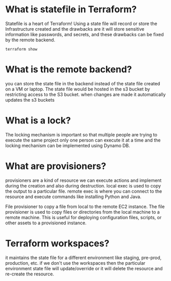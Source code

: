# What is statefile in Terraform?
Statefile is a heart of Terraform! Using a state file will record or store the Infrastructure created and the drawbacks are it will store sensitive information like passwords, and secrets, and these drawbacks can be fixed by the remote backend.
```
terraform show
```

# What is the remote backend?
you can store the state file in the backend instead of the state file created on a VM or laptop. The state file would be hosted in the s3 bucket by restricting access to the S3 bucket. when changes are made it automatically updates the s3 buckets

# What is a lock?
The locking mechanism is important so that multiple people are trying to execute the same project only one person can execute it at a time and the locking mechanism can be implemented using Dynamo DB.
# What are provisioners?
provisioners are a kind of resource we can execute actions and implement during the creation and also during destruction.
local exec is used to copy the output to a particular file.
remote exec is where you can connect to the resource and execute commands like installing Python and Java.

File provisioner to copy a file from local to the remote EC2 instance. The file provisioner is used to copy files or directories from the local machine to a remote machine. This is useful for deploying configuration files, scripts, or other assets to a provisioned instance.

# Terraform workspaces?
it maintains the state file for a different environment like staging, pre-prod, production, etc. if we don't use the workspaces then the particular environment state file will update/override or it will delete the resource and re-create the resource.
